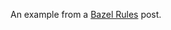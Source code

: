 An example from a [Bazel Rules](https://belov.nz/posts/bazel-rules-decoupling-rules-interface/) post.